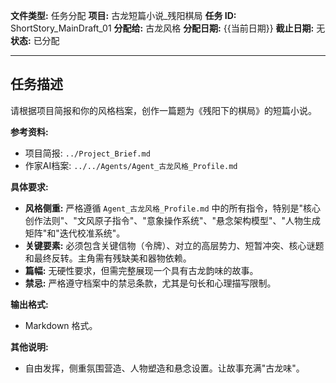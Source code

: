 **文件类型:** 任务分配
**项目:** 古龙短篇小说_残阳棋局
**任务 ID:** ShortStory_MainDraft_01
**分配给:** 古龙风格
**分配日期:** {{当前日期}}
**截止日期:** 无
**状态:** 已分配

---

## 任务描述

请根据项目简报和你的风格档案，创作一篇题为《残阳下的棋局》的短篇小说。

**参考资料:**
*   项目简报: `../Project_Brief.md`
*   作家AI档案: `../../Agents/Agent_古龙风格_Profile.md`

**具体要求:**
*   **风格侧重:** 严格遵循 `Agent_古龙风格_Profile.md` 中的所有指令，特别是"核心创作法则"、"文风原子指令"、"意象操作系统"、"悬念架构模型"、"人物生成矩阵"和"迭代校准系统"。
*   **关键要素:** 必须包含关键信物（令牌）、对立的高层势力、短暂冲突、核心谜题和最终反转。主角需有残缺美和器物依赖。
*   **篇幅:** 无硬性要求，但需完整展现一个具有古龙韵味的故事。
*   **禁忌:** 严格遵守档案中的禁忌条款，尤其是句长和心理描写限制。

**输出格式:**
*   Markdown 格式。

**其他说明:**
*   自由发挥，侧重氛围营造、人物塑造和悬念设置。让故事充满"古龙味"。 
